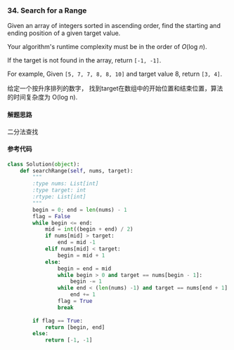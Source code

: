 ### 34. Search for a Range

Given an array of integers sorted in ascending order, find the starting and ending position of a given target value.

Your algorithm's runtime complexity must be in the order of *O*(log *n*).

If the target is not found in the array, return `[-1, -1]`.

For example,
Given `[5, 7, 7, 8, 8, 10]` and target value 8,
return `[3, 4]`.

给定一个按升序排列的数字， 找到target在数组中的开始位置和结束位置，算法的时间复杂度为 O(log n).

#### 解题思路

二分法查找

#### 参考代码

```python
class Solution(object):
    def searchRange(self, nums, target):
        """
        :type nums: List[int]
        :type target: int
        :rtype: List[int]
        """
        begin = 0; end = len(nums) - 1
        flag = False
        while begin <= end:
            mid = int((begin + end) / 2)
            if nums[mid] > target:
                end = mid -1
            elif nums[mid] < target:
                begin = mid + 1
            else:
                begin = end = mid
                while begin > 0 and target == nums[begin - 1]:
                    begin -= 1
                while end < (len(nums) -1) and target == nums[end + 1]:
                    end += 1
                flag = True
                break
                
        if flag == True:
            return [begin, end]
        else:
            return [-1, -1]
```

